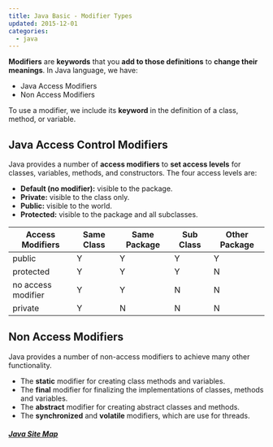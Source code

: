 ```yaml
---
title: Java Basic - Modifier Types
updated: 2015-12-01
categories:
  - java
---
```


**Modifiers** are **keywords** that you **add to those definitions** to **change their meanings**. In Java language, we have:

* Java Access Modifiers
* Non Access Modifiers

To use a modifier, we include its **keyword** in the definition of a class, method, or variable.

## Java Access Control Modifiers
Java provides a number of **access modifiers** to **set access levels** for classes, variables, methods, and constructors. The four access levels are:

* **Default (no modifier):** visible to the package.
* **Private:** visible to the class only.
* **Public:** visible to the world.
* **Protected:** visible to the package and all subclasses.

| Access Modifiers | Same Class | Same Package | Sub Class | Other Package |
| ---------------- | ---------- | ------------ | --------- | ------------- |
| public  | Y | Y | Y | Y |
| protected | Y | Y | Y | N |
| no access modifier | Y | Y | N | N |
| private | Y | N | N | N |

## Non Access Modifiers
Java provides a number of non-access modifiers to achieve many other functionality.

* The **static** modifier for creating class methods and variables.
* The **final** modifier for finalizing the implementations of classes, methods and variables.
* The **abstract** modifier for creating abstract classes and methods.
* The **synchronized** and **volatile** modifiers, which are use for threads.

##### [Java Site Map](../java-sitemap)
